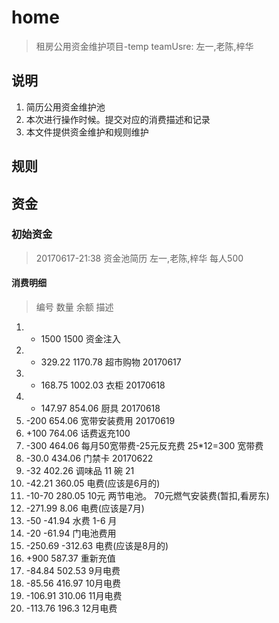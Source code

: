 # home
> 租房公用资金维护项目-temp
> teamUsre: 左一,老陈,梓华

## 说明
1. 简历公用资金维护池
2. 本次进行操作时候。提交对应的消费描述和记录
3. 本文件提供资金维护和规则维护


## 规则
## 资金
### 初始资金
> 20170617-21:38 资金池简历 
> 左一,老陈,梓华 每人500 

#### 消费明细
> 编号 数量   余额  描述

1. + 1500   1500 资金注入
2. - 329.22  1170.78  超市购物 20170617 
3. - 168.75  1002.03  衣柜 20170618 
4. - 147.97  854.06  厨具  20170618 
5. -200  654.06 宽带安装费用  20170619
6. +100 764.06 话费返充100 
7. -300 464.06  每月50宽带费-25元反充费 25*12=300 宽带费
8. -30.0 434.06 门禁卡 20170622
9. -32  402.26 调味品 11 碗 21 
10. -42.21 360.05 电费(应该是6月的)
11. -10-70   280.05 10元 两节电池。 70元燃气安装费(暂扣,看房东)
12. -271.99  8.06  电费(应该是7月)
13. -50 -41.94  水费 1-6 月
14. -20 -61.94  门电池费用
15. -250.69 -312.63 电费(应该是8月的)
16. +900 587.37 重新充值
17. -84.84  502.53 9月电费
18. -85.56  416.97 10月电费
19. -106.91 310.06 11月电费  
20. -113.76 196.3  12月电费







